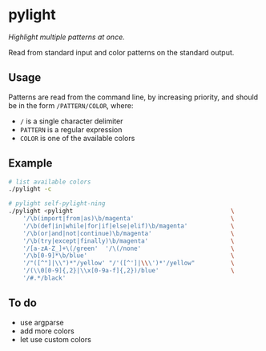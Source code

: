 # pylight

*Highlight multiple patterns at once.*

Read from standard input and color patterns on the standard output.

## Usage

Patterns are read from the command line, by increasing priority, and should be in the form `/PATTERN/COLOR`, where:

- `/` is a single character delimiter
- `PATTERN` is a regular expression
- `COLOR` is one of the available colors

## Example

```sh
# list available colors
./pylight -c

# pylight self-pylight-ning
./pylight <pylight                                            \
    '/\b(import|from|as)\b/magenta'                           \
    '/\b(def|in|while|for|if|else|elif)\b/magenta'            \
    '/\b(or|and|not|continue)\b/magenta'                      \
    '/\b(try|except|finally)\b/magenta'                       \
    '/[a-zA-Z_]+\(/green'  '/\(/none'                         \
    '/\b[0-9]*\b/blue'                                        \
    '/"([^"]|\\")*"/yellow' "/'([^']|\\\')*'/yellow"          \
    '/(\\0[0-9]{,2}|\\x[0-9a-f]{,2})/blue'                    \
    '/#.*/black'
```

## To do

- use argparse
- add more colors
- let use custom colors
